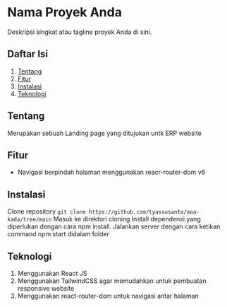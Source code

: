 # Nama Proyek Anda

Deskripsi singkat atau tagline proyek Anda di sini.

## Daftar Isi

1. [Tentang](#tentang)
2. [Fitur](#fitur)
3. [Instalasi](#instalasi)
4. [Teknologi](#teknologi)


## Tentang

Merupakan sebuah Landing page yang ditujukan untk ERP website

## Fitur

- Navigasi berpindah halaman menggunakan reacr-router-dom v6

## Instalasi

Clone repository `git clone https://github.com/tyassusanto/aoa-kada/tree/main`
Masuk ke direktori cloning
Install dependensi yang diperlukan dengan cara npm install.
Jalankan server dengan cara ketikan command npm start didalam folder 


## Teknologi

1. Menggunakan React JS
2. Menggunakan TailwindCSS agar memudahkan untuk pembuatan responsive website
3. Menggunakan react-router-dom untuk navigasi antar halaman